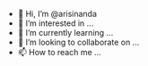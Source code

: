 - 👋 Hi, I’m @arisinanda
- 👀 I’m interested in ...
- 🌱 I’m currently learning ...
- 💞️ I’m looking to collaborate on ...
- 📫 How to reach me ...

<!---
arisinanda/arisinanda is a ✨ special ✨ repository because its `README.md` (this file) appears on your GitHub profile.
You can click the Preview link to take a look at your changes.
--->

